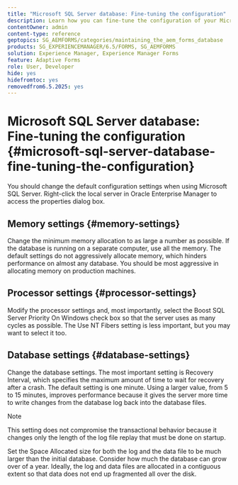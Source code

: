 ```yaml
---
title: "Microsoft SQL Server database: Fine-tuning the configuration"
description: Learn how you can fine-tune the configuration of your Microsoft SQL Server database.
contentOwner: admin
content-type: reference
geptopics: SG_AEMFORMS/categories/maintaining_the_aem_forms_database
products: SG_EXPERIENCEMANAGER/6.5/FORMS, SG_AEMFORMS
solution: Experience Manager, Experience Manager Forms
feature: Adaptive Forms
role: User, Developer
hide: yes
hidefromtoc: yes
removedfrom6.5.2025: yes
---
```

# Microsoft SQL Server database: Fine-tuning the configuration {#microsoft-sql-server-database-fine-tuning-the-configuration}

You should change the default configuration settings when using Microsoft SQL Server. Right-click the local server in Oracle Enterprise Manager to access the properties dialog box.

## Memory settings {#memory-settings}

Change the minimum memory allocation to as large a number as possible. If the database is running on a separate computer, use all the memory. The default settings do not aggressively allocate memory, which hinders performance on almost any database. You should be most aggressive in allocating memory on production machines.

## Processor settings {#processor-settings}

Modify the processor settings and, most importantly, select the Boost SQL Server Priority On Windows check box so that the server uses as many cycles as possible. The Use NT Fibers setting is less important, but you may want to select it too.

## Database settings {#database-settings}

Change the database settings. The most important setting is Recovery Interval, which specifies the maximum amount of time to wait for recovery after a crash. The default setting is one minute. Using a larger value, from 5 to 15 minutes, improves performance because it gives the server more time to write changes from the database log back into the database files.

>[!NOTE]
>
>This setting does not compromise the transactional behavior because it changes only the length of the log file replay that must be done on startup.

Set the Space Allocated size for both the log and the data file to be much larger than the initial database. Consider how much the database can grow over of a year. Ideally, the log and data files are allocated in a contiguous extent so that data does not end up fragmented all over the disk.
